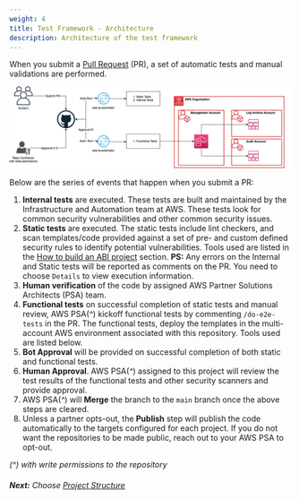 ```yaml
---
weight: 4
title: Test Framework - Architecture
description: Architecture of the test framework
---
```


When you submit a [Pull Request](https://docs.github.com/en/pull-requests/collaborating-with-pull-requests/proposing-changes-to-your-work-with-pull-requests/about-pull-requests) (PR), a set of automatic tests and manual validations are performed. 

![ABI Architecture](/images/abi-architecture.png)

Below are the series of events that happen when you submit a PR:

1. **Internal tests** are executed. These tests are built and maintained by the Infrastructure and Automation team at AWS. These tests look for common security vulnerabilities and other common security issues.
2. **Static tests** are executed. The static tests include lint checkers, and scan templates/code provided against a set of pre- and custom defined security rules to identify potential vulnerabilities. Tools used are listed in the [How to build an ABI project](/how-to-build/index.html) section.
**PS:** Any errors on the Internal and Static tests will be reported as comments on the PR. You need to choose `Details` to view execution information. 
3. **Human verification** of the code by assigned AWS Partner Solutions Architects (PSA) team.
4. **Functional tests** on successful completion of static tests and manual review, AWS PSA(*^*) kickoff functional tests by commenting `/do-e2e-tests` in the PR. The functional tests, deploy the templates in the multi-account AWS environment associated with this repository. Tools used are listed below.
5. **Bot Approval** will be provided on successful completion of both static and functional tests. 
6. **Human Approval**. AWS PSA(*^*) assigned to this project will review the test results of the functional tests and other security scanners and provide approval.
7. AWS PSA(*^*) will **Merge** the branch to the `main` branch once the above steps are cleared.
8. Unless a partner opts-out, the **Publish** step will publish the code automatically to the targets configured for each project. If you do not want the repositories to be made public, reach out to your AWS PSA to opt-out.

*(^) with write permissions to the repository*

###### **Next:** Choose [Project Structure](/project-structure/index.html)
